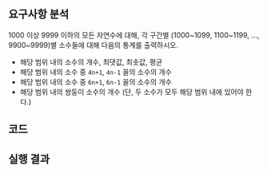 ## 요구사항 분석
1000 이상 9999 이하의 모든 자연수에 대해, 각 구간별 (1000~1099, 1100~1199, ..., 9900~9999)별 소수들에 대해 다음의 통계를 출력하시오.
* 해당 범위 내의 소수의 개수, 최댓값, 최솟값, 평균
* 해당 범위 내의 소수 중 ```4n+1```, ```4n-1``` 꼴의 소수의 개수
* 해당 범위 내의 소수 중 ```6n+1```, ```6n-1``` 꼴의 소수의 개수
* 해당 범위 내의 쌍둥이 소수의 개수 (단, 두 소수가 모두 해당 범위 내에 있어야 한다.)

## 코드

## 실행 결과
